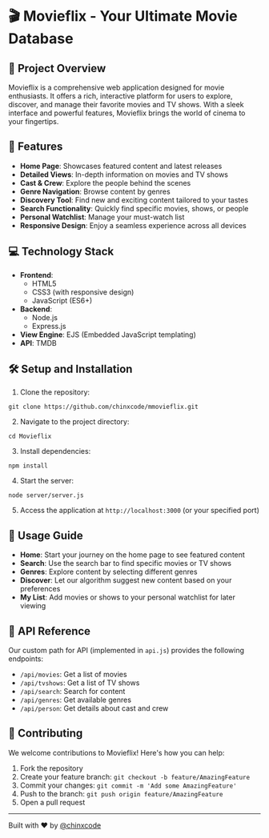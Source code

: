 # 🎬 Movieflix - Your Ultimate Movie Database

## 🌟 Project Overview

Movieflix is a comprehensive web application designed for movie enthusiasts. It offers a rich, interactive platform for users to explore, discover, and manage their favorite movies and TV shows. With a sleek interface and powerful features, Movieflix brings the world of cinema to your fingertips.

## 🚀 Features

-   **Home Page**: Showcases featured content and latest releases
-   **Detailed Views**: In-depth information on movies and TV shows
-   **Cast & Crew**: Explore the people behind the scenes
-   **Genre Navigation**: Browse content by genres
-   **Discovery Tool**: Find new and exciting content tailored to your tastes
-   **Search Functionality**: Quickly find specific movies, shows, or people
-   **Personal Watchlist**: Manage your must-watch list
-   **Responsive Design**: Enjoy a seamless experience across all devices

## 💻 Technology Stack

-   **Frontend**:
    -   HTML5
    -   CSS3 (with responsive design)
    -   JavaScript (ES6+)
-   **Backend**:
    -   Node.js
    -   Express.js
-   **View Engine**: EJS (Embedded JavaScript templating)
-   **API**: TMDB

## 🛠 Setup and Installation

1. Clone the repository:

```
git clone https://github.com/chinxcode/mmovieflix.git
```

2. Navigate to the project directory:

```
cd Movieflix
```

3. Install dependencies:

```
npm install
```

4. Start the server:

```
node server/server.js
```

5. Access the application at `http://localhost:3000` (or your specified port)

## 📘 Usage Guide

-   **Home**: Start your journey on the home page to see featured content
-   **Search**: Use the search bar to find specific movies or TV shows
-   **Genres**: Explore content by selecting different genres
-   **Discover**: Let our algorithm suggest new content based on your preferences
-   **My List**: Add movies or shows to your personal watchlist for later viewing

## 🔗 API Reference

Our custom path for API (implemented in `api.js`) provides the following endpoints:

-   `/api/movies`: Get a list of movies
-   `/api/tvshows`: Get a list of TV shows
-   `/api/search`: Search for content
-   `/api/genres`: Get available genres
-   `/api/person`: Get details about cast and crew

## 🤝 Contributing

We welcome contributions to Movieflix! Here's how you can help:

1. Fork the repository
2. Create your feature branch: `git checkout -b feature/AmazingFeature`
3. Commit your changes: `git commit -m 'Add some AmazingFeature'`
4. Push to the branch: `git push origin feature/AmazingFeature`
5. Open a pull request

---

Built with ❤️ by [@chinxcode](https://github.com/chinxcode)
